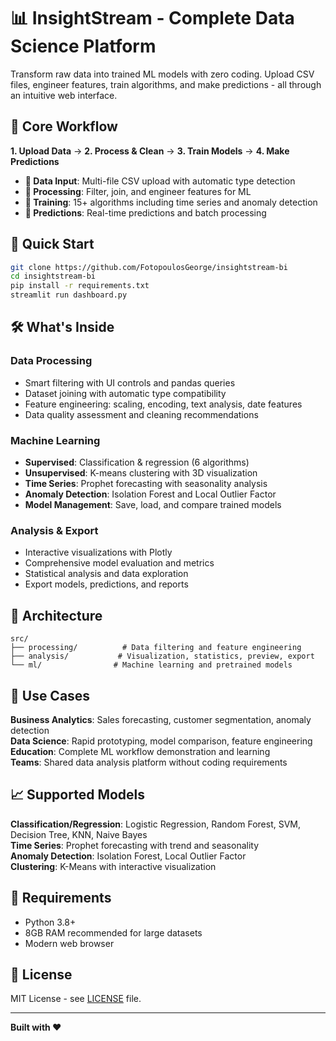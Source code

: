 # 📊 InsightStream - Complete Data Science Platform

Transform raw data into trained ML models with zero coding. Upload CSV files, engineer features, train algorithms, and make predictions - all through an intuitive web interface.

## 🎯 Core Workflow

**1. Upload Data** → **2. Process & Clean** → **3. Train Models** → **4. Make Predictions**

- **📁 Data Input**: Multi-file CSV upload with automatic type detection
- **🔧 Processing**: Filter, join, and engineer features for ML
- **🤖 Training**: 15+ algorithms including time series and anomaly detection  
- **🔮 Predictions**: Real-time predictions and batch processing

## 🚀 Quick Start

```bash
git clone https://github.com/FotopoulosGeorge/insightstream-bi
cd insightstream-bi
pip install -r requirements.txt
streamlit run dashboard.py
```

## 🛠️ What's Inside

### **Data Processing**
- Smart filtering with UI controls and pandas queries
- Dataset joining with automatic type compatibility
- Feature engineering: scaling, encoding, text analysis, date features
- Data quality assessment and cleaning recommendations

### **Machine Learning**
- **Supervised**: Classification & regression (6 algorithms)
- **Unsupervised**: K-means clustering with 3D visualization
- **Time Series**: Prophet forecasting with seasonality analysis
- **Anomaly Detection**: Isolation Forest and Local Outlier Factor
- **Model Management**: Save, load, and compare trained models

### **Analysis & Export**
- Interactive visualizations with Plotly
- Comprehensive model evaluation and metrics
- Statistical analysis and data exploration
- Export models, predictions, and reports

## 📁 Architecture

```
src/
├── processing/          # Data filtering and feature engineering
├── analysis/           # Visualization, statistics, preview, export  
└── ml/                # Machine learning and pretrained models
```

## 🎯 Use Cases

**Business Analytics**: Sales forecasting, customer segmentation, anomaly detection  
**Data Science**: Rapid prototyping, model comparison, feature engineering  
**Education**: Complete ML workflow demonstration and learning  
**Teams**: Shared data analysis platform without coding requirements

## 📈 Supported Models

**Classification/Regression**: Logistic Regression, Random Forest, SVM, Decision Tree, KNN, Naive Bayes  
**Time Series**: Prophet forecasting with trend and seasonality  
**Anomaly Detection**: Isolation Forest, Local Outlier Factor  
**Clustering**: K-Means with interactive visualization

## 🔧 Requirements

- Python 3.8+
- 8GB RAM recommended for large datasets
- Modern web browser

## 📄 License

MIT License - see [LICENSE](LICENSE) file.

---

**Built with ❤️**